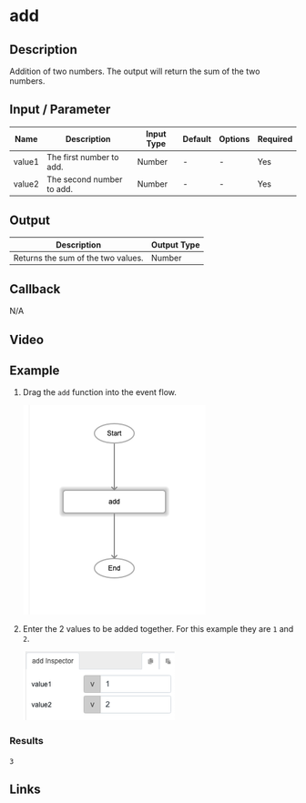 ﻿# add

## Description

Addition of two numbers. The output will return the sum of the two numbers.

## Input / Parameter

| Name | Description | Input Type | Default | Options | Required |
| ------ | ------ | ------ | ------ | ------ | ------ |
| value1 | The first number to add. | Number | - | - | Yes |
| value2 | The second number to add. | Number | - | - | Yes |

## Output

| Description | Output Type |
| ------ | ------ |
| Returns the sum of the two values. | Number |

## Callback

N/A

## Video


<!-- Format: [![Video]({image-path}?raw=true)]({url-link}) -->

## Example

1. Drag the `add` function into the event flow.

    ![](./add-step-1.png)

2. Enter the 2 values to be added together. For this example they are `1` and `2`.

    ![](./add-step-2.png)


### Results

```3```

## Links